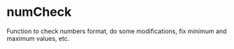 numCheck
========

Function to check numbers format, do some modifications, fix minimum and maximum values, etc.
